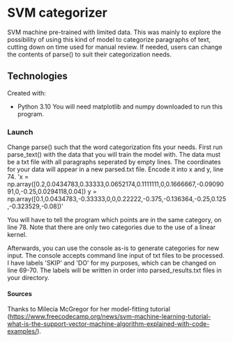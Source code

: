 # SVM categorizer

SVM machine pre-trained with limited data. This was mainly to explore the possibility of using this kind of model to categorize paragraphs of text, cutting down on time used for manual review.
If needed, users can change the contents of parse() to suit their categorization needs.

## Technologies
Created with:
* Python 3.10
You will need matplotlib and numpy downloaded to run this program.

### Launch

Change parse() such that the word categorization fits your needs.
First run parse_text() with the data that you will train the model with. The data must be a txt file with all paragraphs seperated by empty lines. 
The coordinates for your data will appear in a new parsed.txt file. Encode it into x and y, line 74. 
'x = np.array([0.2,0.0434783,0.33333,0.0652174,0.1111111,0,0.1666667,-0.0909091,0,-0.25,0.0294118,0.04])
y = np.array([0.1,0.0434783,-0.33333,0,0,0.22222,-0.375,-0.136364,-0.25,0.125,-0.323529,-0.08])'

You will have to tell the program which points are in the same category, on line 78. Note that there are only two categories due to the use of a linear kernel.

Afterwards, you can use the console as-is to generate categories for new input. The console accepts command line input of txt files to be processed. I have labels 'SKIP' and 'DO' for my purposes, which can be changed on line 69-70. The labels will be written in order into parsed_results.txt files in your directory.

#### Sources

Thanks to Milecia McGregor for her model-fitting tutorial (https://www.freecodecamp.org/news/svm-machine-learning-tutorial-what-is-the-support-vector-machine-algorithm-explained-with-code-examples/).


